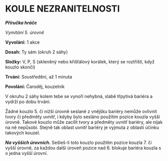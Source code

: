 # KOULE NEZRANITELNOSTI

***Příručka hráče***

*Vymítání 5. úrovně*

**Vyvolání:** 1 akce

**Dosah:** Ty sám (okruh 2 sáhy)

**Složky:** V, P, S (skleněný nebo křišťálový korálek, který se roztříští, když kouzlo skončí)

**Trvání:** Soustředění, až 1 minuta

**Povolání:** Čaroděj, kouzelník

V okruhu 2 sáhy kolem tebe se vynoří nehybná, slabě třpytivá bariéra a vydrží po dobu trvání. 

Žádné kouzlo 5. či nižší úrovně seslané z vnějšku bariéry nemůže ovlivnit tvory či předměty uvnitř, i kdyby bylo sesláno použitím pozice kouzla vyšší úrovně. Takové kouzlo může zacílit tvory a předměty uvnitř bariéry, ale nijak na ně nepůsobí. Stejně tak oblast uvnitř bariéry je vyjmuta z oblastí účinku takových kouzel.

***Na vyšších úrovních.*** Sešleš-li toto kouzlo použitím pozice kouzla 7. či vyšší úrovně, za každou další úroveň pozice nad 6. blokuje bariéra kouzla s o jedna vyšší úrovní.